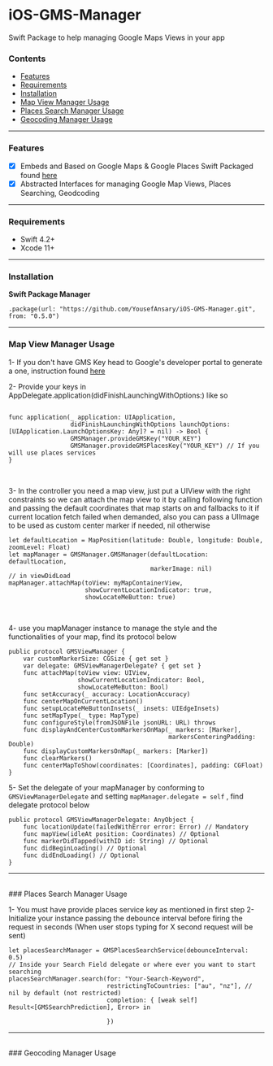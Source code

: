 # iOS-GMS-Manager
Swift Package to help managing Google Maps Views in your app

### Contents
- [Features](#features)
- [Requirements](#requirements)
- [Installation](#installation)
- [Map View Manager Usage](#map-view-manager-usage)
- [Places Search Manager Usage](#places-search-manager-usage)
- [Geocoding Manager Usage](#geocoding-manager-usage)

----

### Features

- [x] Embeds and Based on Google Maps & Google Places Swift Packaged found [here](https://github.com/YAtechnologies/GoogleMaps-SP)
- [x] Abstracted Interfaces for managing Google Map Views, Places Searching, Geodcoding

----

### Requirements
- Swift 4.2+
- Xcode 11+

----

### Installation

**Swift Package Manager**

```
.package(url: "https://github.com/YousefAnsary/iOS-GMS-Manager.git", from: "0.5.0")
```

----

### Map View Manager Usage

1- If you don't have GMS Key head to Google's developer portal to generate a one, instruction found [here](https://developers.google.com/maps/documentation/ios-sdk/get-api-key#add_key)

2- Provide your keys in AppDelegate.application(didFinishLaunchingWithOptions:) like so
```

func application(_ application: UIApplication,
                 didFinishLaunchingWithOptions launchOptions: [UIApplication.LaunchOptionsKey: Any]? = nil) -> Bool {
                 GMSManager.provideGMSKey("YOUR_KEY")
                 GMSManager.provideGMSPlacesKey("YOUR_KEY") // If you will use places services
}
```
<br/>

3- In the controller you need a map view, just put a UIView with the right constraints so we can attach the map view to it by calling following function and passing the default coordinates that map starts on and fallbacks to it if current location fetch failed when demanded, also you can pass a UIImage to be used as custom center marker if needed, nil otherwise
```
let defaultLocation = MapPosition(latitude: Double, longitude: Double, zoomLevel: Float)
let mapManager = GMSManager.GMSManager(defaultLocation: defaultLocation, 
                                       markerImage: nil)
// in viewDidLoad
mapManager.attachMap(toView: myMapContainerView,
                     showCurrentLocationIndicator: true,
                     showLocateMeButton: true)
```
<br/>

4- use you mapManager instance to manage the style and the functionalities of your map, find its protocol below
```
public protocol GMSViewManager {
    var customMarkerSize: CGSize { get set }
    var delegate: GMSViewManagerDelegate? { get set }
    func attachMap(toView view: UIView,
                   showCurrentLocationIndicator: Bool,
                   showLocateMeButton: Bool)
    func setAccuracy(_ accuracy: LocationAccuracy)
    func centerMapOnCurrentLocation()
    func setupLocateMeButtonInsets(_ insets: UIEdgeInsets)
    func setMapType(_ type: MapType)
    func configureStyle(fromJSONFile jsonURL: URL) throws
    func displayAndCenterCustomMarkersOnMap(_ markers: [Marker],
                                            markersCenteringPadding: Double)
    func displayCustomMarkersOnMap(_ markers: [Marker])
    func clearMarkers()
    func centerMapToShow(coordinates: [Coordinates], padding: CGFloat)
}
```
5- Set the delegate of your mapManager by conforming to `GMSViewManagerDelegate` and setting `mapManager.delegate = self` , find delegate protocol below
```
public protocol GMSViewManagerDelegate: AnyObject {
    func locationUpdate(failedWithError error: Error) // Mandatory
    func mapView(idleAt position: Coordinates) // Optional
    func markerDidTapped(withID id: String) // Optional
    func didBeginLoading() // Optional
    func didEndLoading() // Optional
}
```

----
<br/>
### Places Search Manager Usage

1- You must have provide places service key as mentioned in first step
2- Initialize your instance passing the debounce interval before firing the request in seconds
(When user stops typing for X second request will be sent)
```
let placesSearchManager = GMSPlacesSearchService(debounceInterval: 0.5)
// Inside your Search Field delegate or where ever you want to start searching
placesSearchManager.search(for: "Your-Search-Keyword",
                           restrictingToCountries: ["au", "nz"], // nil by default (not restricted)
                           completion: { [weak self] Result<[GMSSearchPrediction], Error> in 
                              
                           })
```
----
<br/>
### Geocoding Manager Usage
